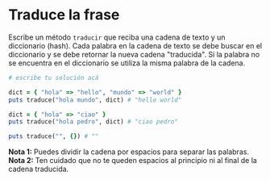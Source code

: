 # Traduce la frase

Escribe un método `traducir` que reciba una cadena de texto y un diccionario (hash). Cada palabra en la cadena de texto se debe buscar en el diccionario y se debe retornar la nueva cadena "traducida". Si la palabra no se encuentra en el diccionario se utiliza la misma palabra de la cadena.

```ruby
# escribe tu solución acá

dict = { "hola" => "hello", "mundo" => "world" }
puts traduce("hola mundo", dict) # "hello world"

dict = { "hola" => "ciao" }
puts traduce("hola pedro", dict) # "ciao pedro"

puts traduce("", {}) # ""
```
**Nota 1:** Puedes dividir la cadena por espacios para separar las palabras.
**Nota 2:** Ten cuidado que no te queden espacios al principio ni al final de la cadena traducida.
